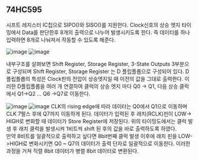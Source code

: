 ## 74HC595
시프트 레지스터 IC칩으로 SIPO()와 SISO()를 지원한다. Clock신호의 상승 엣지 타이밍에서 Data를 판단한후 8개의 출력으로 나누어 발생시키도록 한다. 즉 데이터를 하나 입력하면 8개로 나눠져서 작동할 수 있도록 해준다.  

![image](https://user-images.githubusercontent.com/98154707/153041525-3af8eb71-e46c-4607-a349-155d46268479.png) ![image](https://user-images.githubusercontent.com/98154707/153041593-af635b30-f58f-4b8b-ad9a-cafa988981b5.png)

내부구조를 살펴보면 Shift Register, Storage Register, 3-State Outputs 3부분으로 구성되며 Shift Register, Storage Register 는 D 플립플롭으로 구성되어 있다. D플립플롭의 특성은 Clock핀의 전압이 상승엣지일 때 이전의 값을 그대로 출력한다. 이러한 D플립플롭을 여러 개 연결하여 클럭의 상승 엣지 마다 Q0 -> Q1, 다음 상승 클럭에서 Q1->Q2 … Q6 ->Q7로 이동한다.  


![image](https://user-images.githubusercontent.com/98154707/153041852-3ed5040b-f049-4d96-af7d-4628053273ae.png) ![image](https://user-images.githubusercontent.com/98154707/153041986-b49da3eb-8af7-4d37-b5b0-f2502291fcac.png)
CLK의 rising edge에 따라 데이터는 Q0에서 Q1으로 이동하며 CLK 7펄스 후에 Q7까지 이동하게 된다. 데이터가 입력된 후 래치(RCLK)핀이 LOW-> HIGH로 변화할 때 데이터가 Store Register에 저장된다. 위의 타이밍도에서는 클럭 발생 후 래치 클럭을 발생시켜 1비트씩 shift 된 후의 값을 바로 출력하도록 하였다.   
만약 8비트를 일괄적으로 출력하고 싶다면 8bit번째 클럭 발생 이후에 래치 핀을 LOW->HIGH로 변화시키면 Q0 ~ Q7의 데이터가 출력 단자로 일괄적으로 이동한다. 이러한 과정을 거쳐 직렬 8bit 데이터가 병렬 8bit 데이터로 변환된다.
